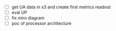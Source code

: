 - [ ] get UA data in s3 and create first metrics readout
- [ ] eval UP
- [ ] fix miro diagram
- [ ] poc of processor architecture